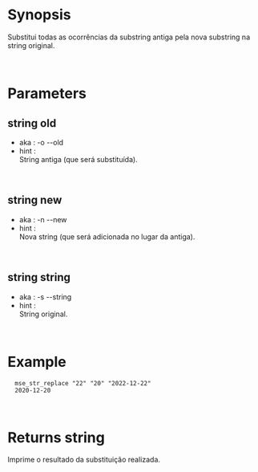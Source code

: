 # Synopsis

Substitui todas as ocorrências da substring antiga pela nova substring na 
string original.



&nbsp;

# Parameters

## string old

- aka       : -o --old
- hint      :  
  String antiga (que será substituída).

&nbsp;


## string new

- aka       : -n --new
- hint      :  
  Nova string (que será adicionada no lugar da antiga).

&nbsp;


## string string

- aka       : -s --string
- hint      :  
  String original.

&nbsp;



# Example

``` shell
  mse_str_replace "22" "20" "2022-12-22"
  2020-12-20
```


&nbsp;

# Returns string

Imprime o resultado da substituição realizada.